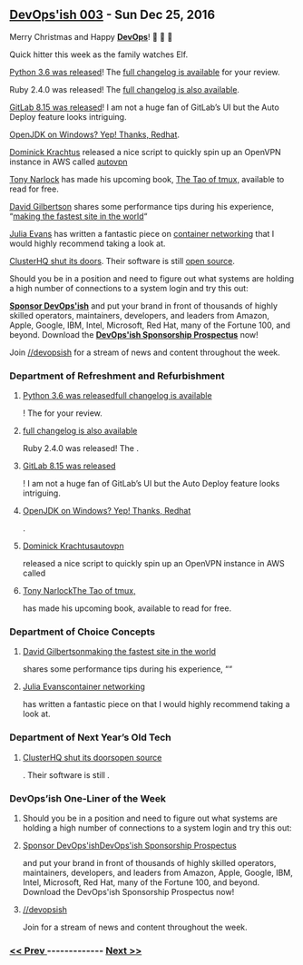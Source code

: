 ## [DevOps'ish 003](https://devopsish.com/003) - Sun Dec 25, 2016

Merry Christmas and Happy <a href="https://devopsish.com/"><strong>DevOps</strong></a>! 🎅 🎄 🤶

Quick hitter this week as the family watches Elf.

<a href="https://www.python.org/downloads/release/python-360/">Python 3.6 was released</a>! The <a href="https://docs.python.org/3.6/whatsnew/changelog.html#python-3-6-0">full changelog is available</a> for your review.

Ruby 2.4.0 was released! The <a href="https://github.com/ruby/ruby/blob/v2_4_0/NEWS">full changelog is also available</a>.

<a href="https://about.gitlab.com/2016/12/22/gitlab-8-15-released/">GitLab 8.15 was released</a>! I am not a huge fan of GitLab’s UI but the Auto Deploy feature looks intriguing.

<a href="https://developers.redhat.com/blog/2016/06/27/openjdk-now-available-for-windows/">OpenJDK on Windows? Yep! Thanks, Redhat</a>.

<a href="http://ttlequals0.com/">Dominick Krachtus</a> released a nice script to quickly spin up an OpenVPN instance in AWS called <a href="https://github.com/ttlequals0/autovpn">autovpn</a>

<a href="http://www.git-pull.com/">Tony Narlock</a> has made his upcoming book, <a href="https://leanpub.com/the-tao-of-tmux">The Tao of tmux,</a> available to read for free.

<a href="https://hackernoon.com/@david.gilbertson?source=post_header_lockup">David Gilbertson</a> shares some performance tips during his experience, “<a href="https://hackernoon.com/10-things-i-learned-making-the-fastest-site-in-the-world-18a0e1cdf4a7#.xyp27gsp2">making the fastest site in the world</a>“

<a href="http://jvns.ca/">Julia Evans</a> has written a fantastic piece on <a href="http://jvns.ca/blog/2016/12/22/container-networking/">container networking</a> that I would highly recommend taking a look at.

<a href="https://clusterhq.com/2016/12/22/clusterf-ed/">ClusterHQ shut its doors</a>. Their software is still <a href="https://github.com/ClusterHQ/">open source</a>.

Should you be in a position and need to figure out what systems are holding a high number of connections to a system login and try this out:

<a href="https://devopsish.com/sponsor/" title="Sponsor DevOps&#39;ish"><strong>Sponsor DevOps&#39;ish</strong></a> and put your brand in front of thousands of highly skilled operators, maintainers, developers, and leaders from Amazon, Apple, Google, IBM, Intel, Microsoft, Red Hat, many of the Fortune 100, and beyond. Download the <strong><a href="https://devopsi.sh/prospectus">DevOps&#39;ish Sponsorship Prospectus</a></strong> now!

Join <a href="https://www.reddit.com/r/devopsish/">/<span class="fa fa-reddit-alien fa-sm" aria-hidden="true"></span>/devopsish</a> for a stream of news and content throughout the week.

### Department of Refreshment and Refurbishment

1. [Python 3.6 was releasedfull changelog is available](https://www.python.org/downloads/release/python-360/)

    ! The  for your review.
1. [full changelog is also available](https://github.com/ruby/ruby/blob/v2_4_0/NEWS)

    Ruby 2.4.0 was released! The .
1. [GitLab 8.15 was released](https://about.gitlab.com/2016/12/22/gitlab-8-15-released/)

    ! I am not a huge fan of GitLab’s UI but the Auto Deploy feature looks intriguing.
1. [OpenJDK on Windows? Yep! Thanks, Redhat](https://developers.redhat.com/blog/2016/06/27/openjdk-now-available-for-windows/)

    .
1. [Dominick Krachtusautovpn](http://ttlequals0.com/)

    released a nice script to quickly spin up an OpenVPN instance in AWS called
1. [Tony NarlockThe Tao of tmux,](http://www.git-pull.com/)

    has made his upcoming book,  available to read for free.
### Department of Choice Concepts

1. [David Gilbertsonmaking the fastest site in the world](https://hackernoon.com/@david.gilbertson?source=post_header_lockup)

    shares some performance tips during his experience, ““
1. [Julia Evanscontainer networking](http://jvns.ca/)

    has written a fantastic piece on  that I would highly recommend taking a look at.
### Department of Next Year’s Old Tech

1. [ClusterHQ shut its doorsopen source](https://clusterhq.com/2016/12/22/clusterf-ed/)

    . Their software is still .
### DevOps’ish One-Liner of the Week

1. []()

    Should you be in a position and need to figure out what systems are holding a high number of connections to a system login and try this out:
1. [Sponsor DevOps'ishDevOps'ish Sponsorship Prospectus](https://devopsish.com/sponsor/)

    and put your brand in front of thousands of highly skilled operators, maintainers, developers, and leaders from Amazon, Apple, Google, IBM, Intel, Microsoft, Red Hat, many of the Fortune 100, and beyond. Download the DevOps'ish Sponsorship Prospectus now!
1. [//devopsish](https://www.reddit.com/r/devopsish/)

    Join  for a stream of news and content throughout the week.

### [ << Prev ](devopsweekly-002.md) ------------- [ Next >> ](devopsweekly-004.md)